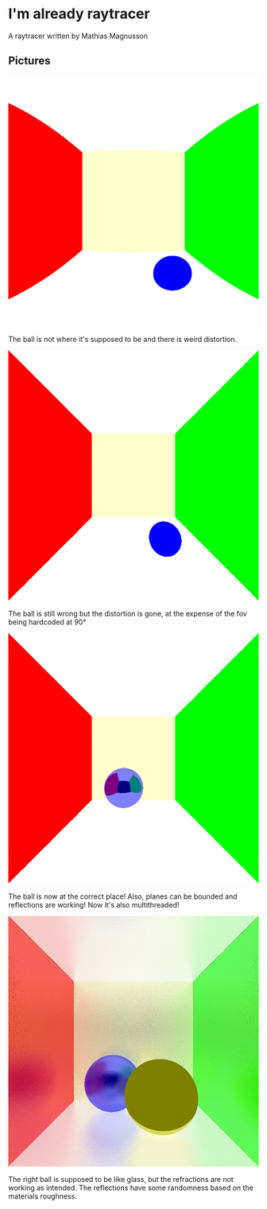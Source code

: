 # I'm already raytracer

A raytracer written by Mathias Magnusson

## Pictures

![Cornellbox](images/211010-0.png)

The ball is not where it's supposed to be and there is weird distortion.

![By the end of the first day](images/211010-1.png)

The ball is still wrong but the distortion is gone, at the expense of the fov being hardcoded at 90°

![Second day](images/211010-2.png)

The ball is now at the correct place! Also, planes can be bounded and reflections are working! Now it's also multithreaded!

![End of second day](images/211010-3.png)

The right ball is supposed to be like glass, but the refractions are not working as intended. The reflections have some randomness based on the materials roughness.
